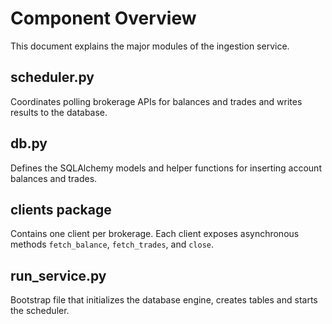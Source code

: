 # Component Overview

This document explains the major modules of the ingestion service.

## scheduler.py
Coordinates polling brokerage APIs for balances and trades and writes
results to the database.

## db.py
Defines the SQLAlchemy models and helper functions for inserting account
balances and trades.

## clients package
Contains one client per brokerage. Each client exposes asynchronous
methods `fetch_balance`, `fetch_trades`, and `close`.

## run_service.py
Bootstrap file that initializes the database engine, creates tables and
starts the scheduler.
